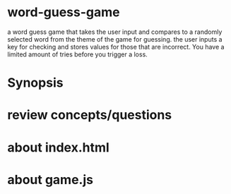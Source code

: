 # word-guess-game
a word guess game that takes the user input and compares to a randomly selected word from the theme of the game for guessing. the user inputs a key for checking and stores values for those that are incorrect. You have a limited amount of tries before you trigger a loss.

# Synopsis

# review concepts/questions

# about index.html

# about game.js